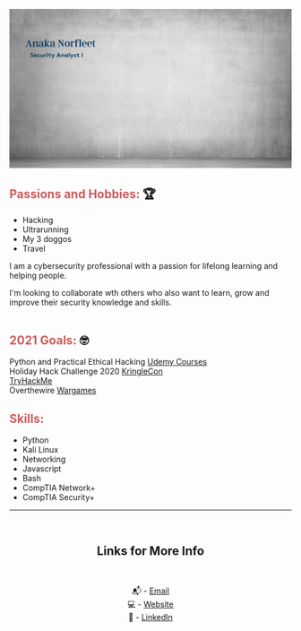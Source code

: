 ![Security Analyst image](background.png)
<br />

## <span style="color:indianred">Passions and Hobbies:</span> 🏆

- Hacking
- Ultrarunning
- My 3 doggos
- Travel

I am a cybersecurity professional with a passion for lifelong learning and helping people.

I'm looking to collaborate wth others who also want to learn, grow and improve their security knowledge and skills.
<br />
<br />

## <span style="color:indianred">2021 Goals:</span> 🤓

Python and Practical Ethical Hacking [Udemy Courses][4] <br />
Holiday Hack Challenge 2020 [KringleCon][5] <br />
[TryHackMe][6] <br />
Overthewire [Wargames][7]

## <span style="color:indianred">Skills:</span>

- Python
- Kali Linux
- Networking
- Javascript
- Bash
- CompTIA Network+
- CompTIA Security+

---

<br />
<div align="center">

## Links for More Info

<br />

📬 - [Email][2] <br />
💻 - [Website][3] <br />
💁 - [LinkedIn][1]

[1]: https://linkedin.com/in/fleetster22
[2]: mailto:anakanorfleet@gmail.com
[3]: https://fleetster22.github.io/portfolio/.
[4]: https://www.udemy.com/
[5]: https://kringlecon.com/%E2%9D%84%F0%9F%8E%81%E2%9B%84%F0%9F%8E%84%F0%9F%8E%85%E2%9D%84
[6]: https://tryhackme.com/p/fleetster
[7]: https://overthewire.org/wargames/

</div>
